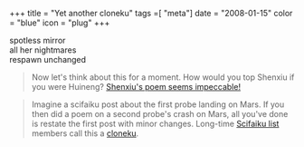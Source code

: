 +++
title = "Yet another cloneku"
tags =[ "meta"]
date = "2008-01-15"
color = "blue"
icon = "plug"
+++

<div class=\"kufirst\">spotless mirror</div>
<div class=\"kumid\">all her nightmares</div>
<div class=\"kulast\">respawn unchanged</div>

<div class=\"note\"><blockquote>Now let's think about this for a moment. How would you top Shenxiu if you were Huineng? <a href=\"http://www.gardendigest.com/zen/quotes.htm\">Shenxiu's poem seems impeccable!</a></blockquote>
<blockquote>Imagine a scifaiku
post about the first probe
landing on Mars. If you then did a poem on a second
probe's crash on Mars, all
you've done is restate the first post with minor
changes. Long-time <a href=\"http://groups.yahoo.com/group/Scifaiku/\">Scifaiku
list</a> members call this a <a href=\"http://groups.yahoo.com/group/Scifaiku/message/15995\">cloneku</a>.</blockquote>
</div>